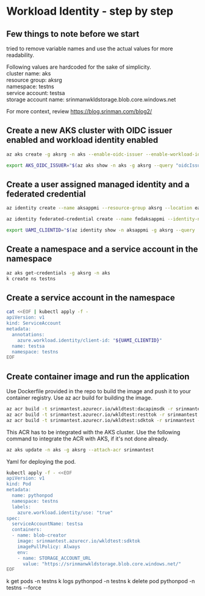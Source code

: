 # Workload Identity - step by step   



##  Few things to note before we start


tried to remove variable names and use the actual values for more readability.   

Following values are hardcoded for the sake of simplicity.  
cluster name: aks  
resource group: aksrg  
namespace: testns  
service account: testsa  
storage account name: srinmanwkldstorage.blob.core.windows.net

For more context, review https://blog.srinman.com/blog2/  

## Create a new AKS cluster with OIDC issuer enabled and workload identity enabled

```bash
az aks create -g aksrg -n aks --enable-oidc-issuer --enable-workload-identity  

export AKS_OIDC_ISSUER="$(az aks show -n aks -g aksrg --query "oidcIssuerProfile.issuerUrl" --output tsv)"
```

## Create a user assigned managed identity and a federated credential

```bash
az identity create --name aksappmi --resource-group aksrg --location eastus2

az identity federated-credential create --name fedaksappmi --identity-name aksappmi --resource-group aksrg --issuer AKS_OIDC_ISSUER --subject system:serviceaccount:testns:testsa --audience api://AzureADTokenExchange 

export UAMI_CLIENTID="$(az identity show -n aksappmi -g aksrg --query 'clientId' --output tsv)"
```

## Create a namespace and a service account in the namespace  

```bash
az aks get-credentials -g aksrg -n aks
k create ns testns 
```

## Create a service account in the namespace  
```bash
cat <<EOF | kubectl apply -f -
apiVersion: v1
kind: ServiceAccount
metadata:
  annotations:
    azure.workload.identity/client-id: "${UAMI_CLIENTID}"
  name: testsa
  namespace: testns
EOF
```

## Create container image and run the application   

Use Dockerfile provided in the repo to build the image and push it to your container registry.  Use az acr build for building the image.    

```bash
az acr build -t srinmantest.azurecr.io/wkldtest:dacapimsdk -r srinmantest .
az acr build -t srinmantest.azurecr.io/wkldtest:resttok -r srinmantest -f Dockerfile_resttok .
az acr build -t srinmantest.azurecr.io/wkldtest:sdktok -r srinmantest -f Dockerfile_sdktok .
```

This ACR has to be integrated with the AKS cluster.  Use the following command to integrate the ACR with AKS, if it's not done already.  

```bash
az aks update -n aks -g aksrg --attach-acr srinmantest
```  

Yaml for deploying the pod.  
```bash
kubectl apply -f - <<EOF
apiVersion: v1
kind: Pod
metadata:
  name: pythonpod
  namespace: testns
  labels:
    azure.workload.identity/use: "true"
spec:
  serviceAccountName: testsa
  containers:
  - name: blob-creator
    image: srinmantest.azurecr.io/wkldtest:sdktok
    imagePullPolicy: Always
    env: 
    - name: STORAGE_ACCOUNT_URL
      value: "https://srinmanwkldstorage.blob.core.windows.net/"
EOF
```
k get pods -n testns
k logs pythonpod -n testns
k delete pod pythonpod -n testns --force








